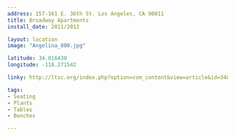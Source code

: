 ```yaml
---
address: 157-161 E. 36th St. Los Angeles, CA 90011  
title: Broadway Apartments
install_date: 2011/2012

layout: location
image: "Angelina_800.jpg"

latitude: 34.016430
longitude: -118.271542

linky: http://ltsc.org/index.php?option=com_content&view=article&id=348

tags:	
- Seating
- Plants
- Tables
- Benches

---
```

